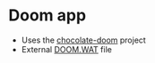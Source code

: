 # Doom app
- Uses the [chocolate-doom](https://github.com/chocolate-doom/chocolate-doom) project
- External [DOOM.WAT](https://doom-wads.netlify.app/) file 
